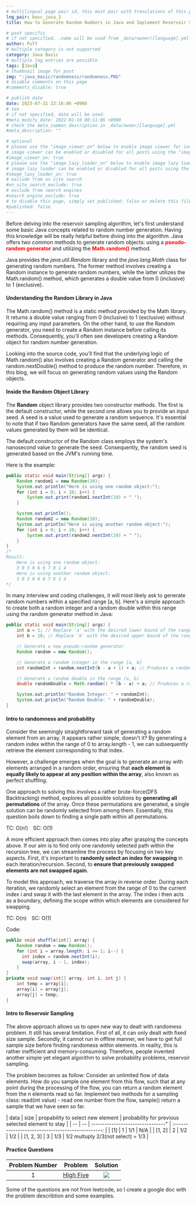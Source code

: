 ```yaml
---
# multilingual page pair id, this must pair with translations of this page. (This name must be unique)
lng_pair: basc_java_3
title: How to Generate Random Numbers in Java and Implement Reservoir Sampling Algorithm

# post specific
# if not specified, .name will be used from _data/owner/[language].yml
author: Puff
# multiple category is not supported
category: Java Basic
# multiple tag entries are possible
tags: [Java]
# thumbnail image for post
img: ":java_basic/randomness/randomness.PNG"
# disable comments on this page
#comments_disable: true

# publish date
date: 2023-07-31 23:16:06 +0900
# seo
# if not specified, date will be used.
#meta_modify_date: 2022-02-10 08:11:06 +0900
# check the meta_common_description in _data/owner/[language].yml
#meta_description: ""

# optional
# please use the "image_viewer_on" below to enable image viewer for individual pages or posts (_posts/ or [language]/_posts folders).
# image viewer can be enabled or disabled for all posts using the "image_viewer_posts: true" setting in _data/conf/main.yml.
#image_viewer_on: true
# please use the "image_lazy_loader_on" below to enable image lazy loader for individual pages or posts (_posts/ or [language]/_posts folders).
# image lazy loader can be enabled or disabled for all posts using the "image_lazy_loader_posts: true" setting in _data/conf/main.yml.
#image_lazy_loader_on: true
# exclude from on site search
#on_site_search_exclude: true
# exclude from search engines
#search_engine_exclude: true
# to disable this page, simply set published: false or delete this file
#published: false
---
```


<!-- outline-start -->

<!-- outline-end -->

Before delving into the reservoir sampling algorithm, let's first understand some basic Java concepts related to random number generation. Having this knowledge will be really helpful before diving into the algorithm. Java offers two common methods to generate random objects: using a <span style="color:red">**pseudo-random generator**</span> and utilizing the <span style="color:red">**Math.random()**</span> method.

Java provides the _java.util.Random_ library and the _java.lang.Math_ class for generating random numbers. The former method involves creating a Random instance to generate random numbers, while the latter utilizes the Math.random() method, which generates a double value from 0 (inclusive) to 1 (exclusive).

#### Understanding the Random Library in Java

The Math.random() method is a static method provided by the Math library. It returns a double value ranging from 0 (inclusive) to 1 (exclusive) without requiring any input parameters. On the other hand, to use the Random generator, you need to create a Random instance before calling its methods. Consequently, you'll often see developers creating a Random object for random number generation.

Looking into the source code, you'll find that the underlying logic of Math.random() also involves creating a Random generator and calling the random.nextDouble() method to produce the random number. Therefore, in this blog, we will focus on generating random values using the Random objects.

#### Inside the Random Object Library

The **Random** object library provides two constructor methods. The first is the default constructor, while the second one allows you to provide an input seed. A seed is a value used to generate a random sequence. It's essential to note that if two Random generators have the same seed, all the random values generated by them will be identical.

The default constructor of the Random class employs the system's nanosecond value to generate the seed. Consequently, the random seed is generated based on the JVM's running time.

Here is the example:

```java
public static void main(String[] args) {
    Random random1 = new Random(10);
    System.out.println("Here is using one random object:");
    for (int i = 0; i < 10; i++) {
        System.out.print(random1.nextInt(10) + " ");
    }

    System.out.println();
    Random random2 = new Random(10);
    System.out.println("Here is using another random object:");
    for (int i = 0; i < 10; i++) {
        System.out.print(random2.nextInt(10) + " ");
    }
}
/*
Result:
    Here is using one random object:
    3 0 3 0 6 6 7 8 1 4
    Here is using another random object:
    3 0 3 0 6 6 7 8 1 4
*/
```

In many interview and coding challenges, it will most likely ask to generate random numbers within a specified range [a, b]. Here's a simple approach to create both a random integer and a random double within this range using the random generator method in Java:

```java
public static void main(String[] args) {
    int a = 1; // Replace 'a' with the desired lower bound of the range
    int b = 10; // Replace 'b' with the desired upper bound of the range

    // Generate a new pseudo-random generator
    Random random = new Random();

    // Generate a random integer in the range [a, b]
    int randomInt = random.nextInt(b - a + 1) + a; // Produces a random number from [a, b]

    // Generate a random double in the range [a, b)
    double randomDouble = Math.random() * (b - a) + a; // Produces a random number from [a, b)

    System.out.println("Random Integer: " + randomInt);
    System.out.println("Random Double: " + randomDouble);
}
```

#### Intro to randomness and probability

Consider the seemingly straightforward task of generating a random element from an array. It appears rather simple, doesn't it? By generating a random index within the range of 0 to array.length - 1, we can subsequently retrieve the element corresponding to that index.

However, a challenge emerges when the goal is to generate an array with elements arranged in a random order, ensuring that **each element is equally likely to appear at any position within the array**, also known as perfect shuffling.

One approach to solving this involves a rather brute-force(DFS Backtracking) method, explores all possible solutions by **generating all permutations** of the array. Once these permutations are generated, a single solution can be randomly selected from among them. Essentially, this question boils down to finding a single path within all permutations.

TC: O(n!)&emsp;SC: O(1)

A more efficient approach then comes into play after grasping the concepts above. If our aim is to find only one randomly selected path within the recursion tree, we can streamline the process by focusing on two key aspects. First, it's important to **randomly select an index for swapping** in each iteration/recursion. Second, to **ensure that previously swapped elements are not swapped again**.

To model this approach, we traverse the array in reverse order. During each iteration, we randomly select an element from the range of 0 to the current index i and swap it with the last element in the array. The index i then acts as a boundary, defining the scope within which elements are considered for swapping.

TC: O(n)&emsp;SC: O(1)

Code:

```java
public void shuffle(int[] array) {
    Random random = new Random();
    for (int i = array.length; i >= 1; i--) {
      int index = random.nextInt(i);
      swap(array, i - 1, index);
    }
}
private void swap(int[] array, int i, int j) {
    int temp = array[i];
    array[i] = array[j];
    array[j] = temp;
}
```

#### Intro to Reservoir Sampling

The above approach allows us to open new way to dealt with randomess problem. It still has several limitation. First of all, it can only dealt with fixed size sample. Secondly, it cannot run in offline manner, we have to get full sample size before finding randomess within elements. In reality, this is rather inefficient and memory-consuming. Therefore, people invented another simple yet elegant algorithm to solve probability problems, reservoir sampling.

The problem becomes as follow: Consider an unlimited flow of data elements. How do you sample one element from this flow, such that at any point during the processing of the flow, you can return a random element from the n elements read so far. Implement two methods for a sampling class: read(int value) - read one number from the flow, sample() return a sample that we have seen so far.

| data | size | propability to select new element | probability for previous selected element to stay |
| -- | -- | :-------------------------------" | :-----------------------------------------------: |
| [1] | 1 | 1/1 | N/A |
| [1, 2] | 2 | 1/2 | 1/2 |
| [1, 2, 3] | 3 | 1/3 | 1/2 multuply 2/3(not select) = 1/3 |

#### Practice Questions

| Problem Number |                        Problem                        |                                               Solution                                                |
| :------------: | :---------------------------------------------------: | :---------------------------------------------------------------------------------------------------: |
|       1        | [High Five](https://leetcode.com/problems/high-five/) | ![](https://docs.google.com/document/d/1UFcQUbRZRQLSstLyUknyV64j2rGflt3JZzaD8GRhdKI/edit?usp=sharing) |

Some of the questions are not from leetcode, so I create a google doc with the problem describtion and some examples.
